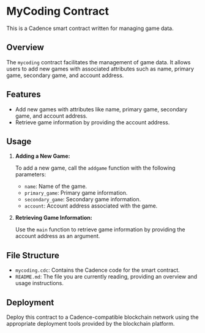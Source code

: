 
# MyCoding Contract

This is a Cadence smart contract written for managing game data.

## Overview

The `mycoding` contract facilitates the management of game data. It allows users to add new games with associated attributes such as name, primary game, secondary game, and account address.

## Features

- Add new games with attributes like name, primary game, secondary game, and account address.
- Retrieve game information by providing the account address.

## Usage

1. **Adding a New Game:**

   To add a new game, call the `addgame` function with the following parameters:
   
   - `name`: Name of the game.
   - `primary_game`: Primary game information.
   - `secondary_game`: Secondary game information.
   - `account`: Account address associated with the game.

2. **Retrieving Game Information:**

   Use the `main` function to retrieve game information by providing the account address as an argument.

## File Structure

- `mycoding.cdc`: Contains the Cadence code for the smart contract.
- `README.md`: The file you are currently reading, providing an overview and usage instructions.


## Deployment

Deploy this contract to a Cadence-compatible blockchain network using the appropriate deployment tools provided by the blockchain platform.
